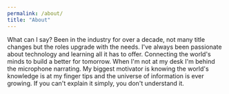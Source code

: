 ```yaml
---
permalink: /about/
title: "About"
---
```


What can I say? Been in the industry for over a decade, not many title changes but the roles upgrade with the needs. I've always been passionate about technology and learning all it has to offer. Connecting the world's minds to build a better for tomorrow. When I'm not at my desk I'm behind the microphone narrating. My biggest motivator is knowing the world's knowledge is at my finger tips and the universe of information is ever growing. If you can't explain it simply, you don't understand it.